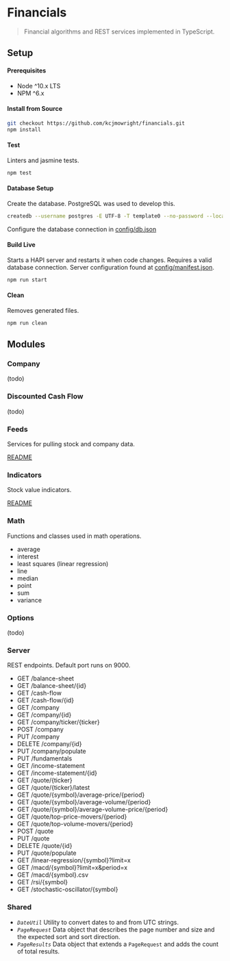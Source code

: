 Financials
=============

> Financial algorithms and REST services implemented in TypeScript.

## Setup

#### Prerequisites

* Node ^10.x LTS
* NPM ^6.x

#### Install from Source

```sh
git checkout https://github.com/kcjmowright/financials.git
npm install
```

#### Test

Linters and jasmine tests.

```sh
npm test
```

#### Database Setup

Create the database.  PostgreSQL was used to develop this.

```sh
createdb --username postgres -E UTF-8 -T template0 --no-password --locale C financials
```

Configure the database connection in [config/db.json](config/db.json)

#### Build Live

Starts a HAPI server and restarts it when code changes.  Requires a valid database connection.
Server configuration found at [config/manifest.json](config/manifest.json).

```sh
npm run start
```

#### Clean

Removes generated files.

```sh
npm run clean
```

## Modules

### Company

(todo)

### Discounted Cash Flow

(todo)

### Feeds

Services for pulling stock and company data.

[README](src/server/feeds/README.md)

### Indicators

Stock value indicators.

[README](src/indicators/README.md)

### Math

Functions and classes used in math operations.

- average
- interest
- least squares (linear regression)
- line
- median
- point
- sum
- variance

### Options

(todo)

### Server

REST endpoints.  Default port runs on 9000.

* GET /balance-sheet
* GET /balance-sheet/{id}
* GET /cash-flow
* GET /cash-flow/{id}
* GET /company
* GET /company/{id}
* GET /company/ticker/{ticker}
* POST /company
* PUT /company
* DELETE /company/{id}
* PUT /company/populate
* PUT /fundamentals
* GET /income-statement
* GET /income-statement/{id}
* GET /quote/{ticker}
* GET /quote/{ticker}/latest
* GET /quote/{symbol}/average-price/{period}
* GET /quote/{symbol}/average-volume/{period}
* GET /quote/{symbol}/average-volume-price/{period}
* GET /quote/top-price-movers/{period}
* GET /quote/top-volume-movers/{period}
* POST /quote
* PUT /quote
* DELETE /quote/{id}
* PUT /quote/populate
* GET /linear-regression/{symbol}?limit=x
* GET /macd/{symbol}?limit=x&period=x
* GET /macd/{symbol}.csv
* GET /rsi/{symbol}
* GET /stochastic-oscillator/{symbol}


### Shared

- *`DateUtil`* Utility to convert dates to and from UTC strings.
- *`PageRequest`* Data object that describes the page number and size and the expected sort and sort direction.
- *`PageResults`* Data object that extends a `PageRequest` and adds the count of total results.




